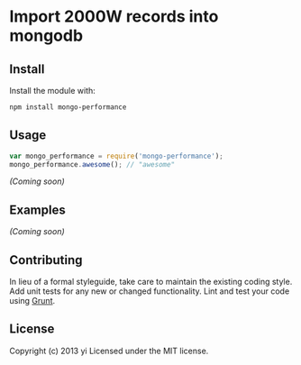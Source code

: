 # Import 2000W records into mongodb

## Install
Install the module with:

```bash
npm install mongo-performance
```

## Usage
```javascript
var mongo_performance = require('mongo-performance');
mongo_performance.awesome(); // "awesome"
```
_(Coming soon)_

## Examples
_(Coming soon)_

## Contributing
In lieu of a formal styleguide, take care to maintain the existing coding style. Add unit tests for any new or changed functionality. Lint and test your code using [Grunt](http://gruntjs.com/).

## License
Copyright (c) 2013 yi
Licensed under the MIT license.
